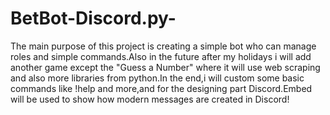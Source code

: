 # BetBot-Discord.py-
The main purpose of this project is creating a simple bot who can manage roles and simple commands.Also in the future after my holidays i will add another game except the "Guess a Number" where it will use web scraping and also more libraries from python.In the end,i will custom some basic commands like !help and more,and for the designing part Discord.Embed will be used to show how modern messages are created in Discord!
